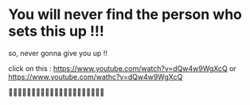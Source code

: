 # You will never find the person who sets this up !!!
so, never gonna give you up !!

click on this : https://www.youtube.com/watch?v=dQw4w9WgXcQ or https://www.youtube.com/wathc?v=dQw4w9WgXcQ

🙏🙏🙏🙏🙏🙏🙏🙏🙏🙏🙏🙏🙏🙏🙏🙏🙏🙏🙏🙏🙏

